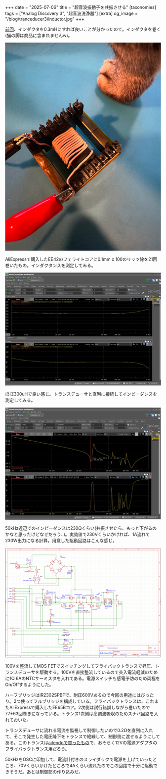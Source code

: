 +++
date = "2025-07-06"
title = "超音波振動子を共振させる"
[taxonomies]
tags = ["Analog Discovery 3", "超音波洗浄器"]
[extra]
og_image = "/blog/tranceducer3/inductor.jpg"
+++

[前回](/blog/tranceducer2)、インダクタを0.3mHにすれば良いことが分かったので。インダクタを巻く(猫の脚は商品に含まれませんw)。

![inductor](inductor.jpg)

AliExpressで購入したEE42のフェライトコアに0.1mm x 100のリッツ線を21回巻いたもの。インダクタンスを測定してみる。

<a href="inductance.jpg" target="_blank">
  <img src="inductance.jpg" width="800" alt="クリックで拡大">
</a>

ほぼ300uHで良い感じ。トランスデューサと直列に接続してインピーダンスを測定してみる。

<a href="both.jpg" target="_blank">
  <img src="both.jpg" width="800" alt="クリックで拡大">
</a>

50kHz近辺でのインピーダンスは230Ωくらい(共振させたら、もっと下がるのかなと思ったけどなぜだろう..)。実効値で230Vくらいかければ、1A流れて230W出力になる計算。用意した駆動回路はこんな感じ。

<a href="schematics.jpg" target="_blank">
  <img src="schematics.jpg" width="800" alt="クリックで拡大">
</a>

100Vを整流してMOS FETでスイッチングしてフライバックトランスで昇圧、トランスデューサを駆動する。100Vを直接整流しているので突入電流軽減のために1Ω 6AのNTCサーミスタを入れてある。電源スイッチも感電予防のため両極をOn/Offするようにした。

ハーフブリッジはIR2302SPBFで、耐圧600Vあるので今回の用途にはぴったり。2つ使ってフルブリッジを構成している。フライバックトランスは、これまたAliExpressで購入したEE65Bコア。2次側は試行錯誤しながら巻いたので77+63回巻きになっている。トランス1次側は高調波吸収のためスナバ回路を入れておいた。

トランスデューサに流れる電流を監視して制御したいので0.2Ωを直列に入れて、そこで発生した電圧降下をトランスで絶縁して、制御側に渡せるようにしてある。このトランスは[aitendoで買ったもの](https://www.aitendo.com/product/19833)で、おそらく12Vの電源アダプタのフライバックトランス用だろう。

50kHzをOSCに印加して、電流計付きのスライダックで電源を上げていったところ、70Vくらいかけたところで4Aくらい流れたのでこの回路で十分に駆動できそうだ。あとは制御部の作り込みだ。
